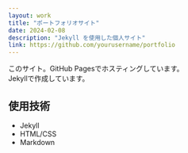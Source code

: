 ```yaml
---
layout: work
title: "ポートフォリオサイト"
date: 2024-02-08
description: "Jekyll を使用した個人サイト"
link: https://github.com/yourusername/portfolio
---
```


このサイト。GitHub Pagesでホスティングしています。  
Jekyllで作成しています。

## 使用技術
- Jekyll
- HTML/CSS
- Markdown